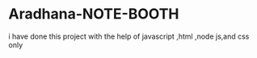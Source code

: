 

# Aradhana-NOTE-BOOTH
i have done this project with the help of javascript ,html ,node js,and css only

